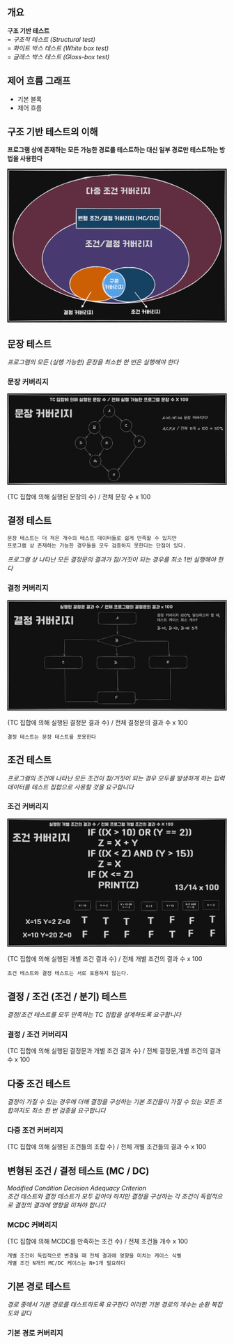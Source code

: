 ## 개요

**구조 기반 테스트** <br>
= *구조적 테스트 (Structural test)* <br>
= *화이트 박스 테스트 (White box test)* <br>
= *글래스 박스 테스트 (Glass-box test)*

## 제어 흐름 그래프

* 기본 블록
* 제어 흐름

## 구조 기반 테스트의 이해

**프로그램 상에 존재하는 모든 가능한 경로를 테스트하는 대신 
일부 경로만 테스트하는 방법을 사용한다**

![alt text](image-5.png)

## 문장 테스트

*프로그램의 모든 (실행 가능한) 문장을 최소한 한 번은 실행해야 한다*
### 문장 커버리지

![alt text](image.png)

{TC 집합에 의해 실행된 문장의 수} / 전체 문장 수 x 100

## 결정 테스트

```
문장 테스트는 더 적은 개수의 테스트 데이터들로 쉽게 만족할 수 있지만
프로그램 상 존재하는 가능한 경우들을 모두 검증하지 못한다는 단점이 있다.
```

*프로그램 상 나타난 모든 결정문의 결과가 참/거짓이 되는 경우를 최소 1번 실행해야 한다*
### 결정 커버리지

![alt text](image-2.png)

{TC 집합에 의해 실행된 결정문 결과 수} / 전체 결정문의 결과 수 x 100

```
결정 테스트는 문장 테스트를 포용한다
```

## 조건 테스트

*프로그램의 조건에 나타난 모든 조건이 참/거짓이 되는 경우 모두를  발생하게 하는
입력 데이터를 테스트 집합으로 사용할 것을 요구합니다*

### 조건 커버리지

![alt text](image-3.png)

{TC 집합에 의해 실행된 개별 조건 결과 수} / 전체 개별 조건의 결과 수 x 100

```
조건 테스트와 결정 테스트는 서로 포용하지 않는다.
```

## 결정 / 조건 (조건 / 분기) 테스트

*결정/조건 테스트를 모두 만족하는 TC 집합을 설계하도록 요구합니다*

### 결정 / 조건 커버리지
{TC 집합에 의해 실행된 결정문과 개별 조건 결과 수} / 전체 결정문,개별 조건의 결과 수 x 100

## 다중 조건 테스트

*결정이 가질 수 있는 경우에 더해 결정을 구성하는 기본 조건들이 가질 수 있는
모든 조합까지도 최소 한 번 검증을 요구합니다*

### 다중 조건 커버리지
{TC 집합에 의해 실행된 조건들의 조합 수} / 전체 개별 조건들의 결과 수 x 100

## 변형된 조건 / 결정 테스트 (MC / DC)

*Modified Condition Decision Adequacy Criterion <br>
조건 테스트와 결정 테스트가 모두 같아야 하지만 
결정을 구성하는 각 조건이 독립적으로 결정의 결과에 영향을 미쳐야 합니다*
### MCDC 커버리지
{TC 집합에 의해 MCDC를 만족하는 조건 수} / 전체 조건들 개수 x 100

```
개별 조건이 독립적으로 변경될 때 전체 결과에 영향을 미치는 케이스 식별
개별 조건 N개의 MC/DC 케이스는 N+1개 필요하다
```

## 기본 경로 테스트

*경로 중에서 기본 경로를 테스트하도록 요구한다
이러한 기본 경로의 개수는 순환 복잡도와 같다*

### 기본 경로 커버리지